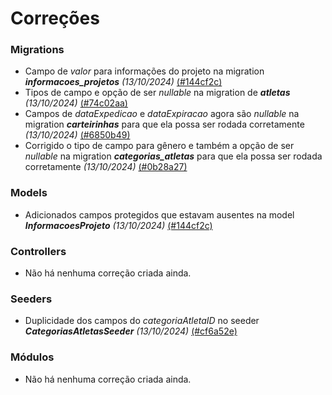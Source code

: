 # Correções

### Migrations
- Campo de *valor* para informações do projeto na migration ***informacoes_projetos*** *(13/10/2024)* [(#144cf2c)](https://github.com/ElisameAraujo/minha-escolinha/commit/144cf2cade2d7a293cd521c78ef33eae2d873381)
- Tipos de campo e opção de ser *nullable* na migration de ***atletas*** *(13/10/2024)* [(#74c02aa)](https://github.com/ElisameAraujo/minha-escolinha/commit/74c02aaf98c7045613db79b13a4c23119893d36e)
- Campos de *dataExpedicao* e *dataExpiracao* agora são *nullable* na migration ***carteirinhas*** para que ela possa ser rodada corretamente *(13/10/2024)* [(#6850b49)](https://github.com/ElisameAraujo/minha-escolinha/commit/6850b4934772e9900de4fbff43bef1fc6959ca4b)
- Corrigido o tipo de campo para gênero e também a opção de ser *nullable* na migration ***categorias_atletas*** para que ela possa ser rodada corretamente *(13/10/2024)* [(#0b28a27)](https://github.com/ElisameAraujo/minha-escolinha/commit/0b28a27346470c96792d72538c19c0587731be1f)


### Models
- Adicionados campos protegidos que estavam ausentes na model ***InformacoesProjeto*** *(13/10/2024)* [(#144cf2c)](https://github.com/ElisameAraujo/minha-escolinha/commit/144cf2cade2d7a293cd521c78ef33eae2d873381)


### Controllers
- Não há nenhuma correção criada ainda.

### Seeders
- Duplicidade dos campos do *categoriaAtletaID* no seeder ***CategoriasAtletasSeeder*** *(13/10/2024)* [(#cf6a52e)](https://github.com/ElisameAraujo/minha-escolinha/commit/cf6a52ecafa0b032d8db2fba37f06f497dc07e39)

### Módulos
- Não há nenhuma correção criada ainda.
